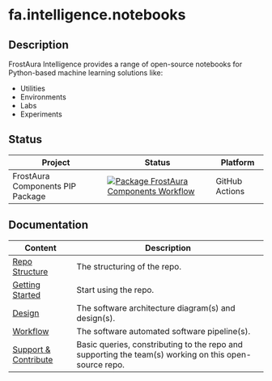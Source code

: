# fa.intelligence.notebooks
## Description
FrostAura Intelligence provides a range of open-source notebooks for Python-based machine learning solutions like:
- Utilities
- Environments
- Labs
- Experiments

## Status
| Project | Status | Platform
| --- | --- | --- |
| FrostAura Components PIP Package | [![Package FrostAura Components Workflow](https://github.com/faGH/fa.intelligence.notebooks/actions/workflows/package_components_workflow.yml/badge.svg)](https://github.com/faGH/fa.intelligence.notebooks/actions/workflows/package_components_workflow.yml) | GitHub Actions

## Documentation
| Content | Description
| -- | -- |
| [Repo Structure](.docs/repo_structure.md) | The structuring of the repo.
| [Getting Started](.docs/getting_started.md) | Start using the repo.
| [Design](.docs/design.md) | The software architecture diagram(s) and design(s).
| [Workflow](.docs/workflow.md) | The software automated software pipeline(s).
| [Support & Contribute](.docs/support_contribute.md) | Basic queries, constributing to the repo and supporting the team(s) working on this open-source repo.